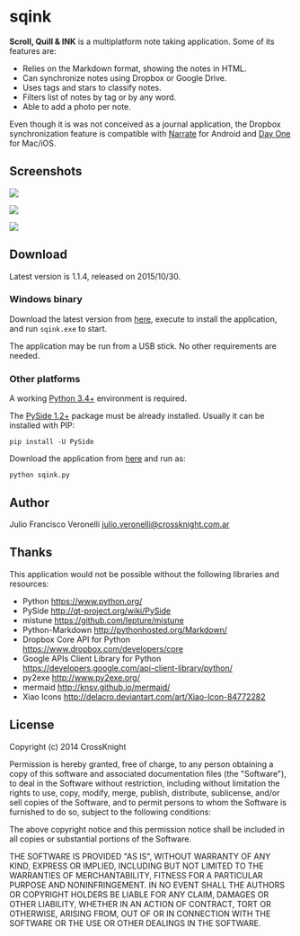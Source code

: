 # sqink

**Scroll, Quill & INK** is a multiplatform note taking application. Some of its features are:

- Relies on the Markdown format, showing the notes in HTML.
- Can synchronize notes using Dropbox or Google Drive.
- Uses tags and stars to classify notes.
- Filters list of notes by tag or by any word.
- Able to add a photo per note.

Even though it is was not conceived as a journal application, the Dropbox synchronization feature is compatible with [Narrate](https://play.google.com/store/apps/details?id=com.datonicgroup.narrate.app) for Android and [Day One](http://dayoneapp.com/) for Mac/iOS.


## Screenshots

![](https://github.com/jfveronelli/sqink/raw/master/docs/screenshots/edit.jpg)

![](https://github.com/jfveronelli/sqink/raw/master/docs/screenshots/view.jpg)

![](https://github.com/jfveronelli/sqink/raw/master/docs/screenshots/fullscreen.jpg)


## Download

Latest version is 1.1.4, released on 2015/10/30.


### Windows binary

Download the latest version from [here](https://www.dropbox.com/s/tuauv6m7124x93h/sqink-1.1.4-setup.exe?dl=1), execute to install the application, and run `sqink.exe` to start.

The application may be run from a USB stick. No other requirements are needed.


### Other platforms

A working [Python 3.4+](https://www.python.org/) environment is required.

The [PySide 1.2+](http://qt-project.org/wiki/PySide) package must be already installed. Usually it can be installed with PIP:

    pip install -U PySide

Download the application from [here](https://www.dropbox.com/s/kr4lmrjta22u8vh/sqink-1.1.4.zip?dl=1) and run as:

    python sqink.py


## Author

Julio Francisco Veronelli <julio.veronelli@crossknight.com.ar>


## Thanks

This application would not be possible without the following libraries and resources:

- Python <https://www.python.org/>
- PySide <http://qt-project.org/wiki/PySide>
- mistune <https://github.com/lepture/mistune>
- Python-Markdown <http://pythonhosted.org/Markdown/>
- Dropbox Core API for Python <https://www.dropbox.com/developers/core>
- Google APIs Client Library for Python <https://developers.google.com/api-client-library/python/>
- py2exe <http://www.py2exe.org/>
- mermaid <http://knsv.github.io/mermaid/>
- Xiao Icons <http://delacro.deviantart.com/art/Xiao-Icon-84772282>


## License

Copyright (c) 2014 CrossKnight

Permission is hereby granted, free of charge, to any person obtaining a copy
of this software and associated documentation files (the "Software"), to deal
in the Software without restriction, including without limitation the rights
to use, copy, modify, merge, publish, distribute, sublicense, and/or sell
copies of the Software, and to permit persons to whom the Software is
furnished to do so, subject to the following conditions:

The above copyright notice and this permission notice shall be included in
all copies or substantial portions of the Software.

THE SOFTWARE IS PROVIDED "AS IS", WITHOUT WARRANTY OF ANY KIND, EXPRESS OR
IMPLIED, INCLUDING BUT NOT LIMITED TO THE WARRANTIES OF MERCHANTABILITY,
FITNESS FOR A PARTICULAR PURPOSE AND NONINFRINGEMENT. IN NO EVENT SHALL THE
AUTHORS OR COPYRIGHT HOLDERS BE LIABLE FOR ANY CLAIM, DAMAGES OR OTHER
LIABILITY, WHETHER IN AN ACTION OF CONTRACT, TORT OR OTHERWISE, ARISING FROM,
OUT OF OR IN CONNECTION WITH THE SOFTWARE OR THE USE OR OTHER DEALINGS IN
THE SOFTWARE.
